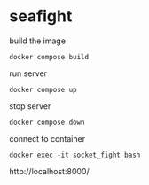 # seafight

build the image
```
docker compose build
```

run server
```
docker compose up
```

stop server
```
docker compose down
```

connect to container
```
docker exec -it socket_fight bash

```

http://localhost:8000/